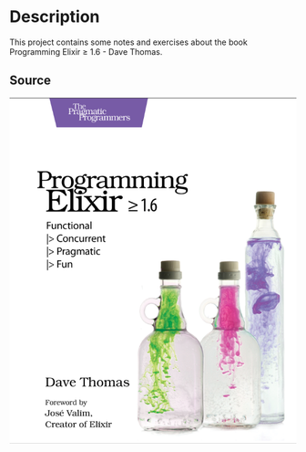 # Description

This project contains some notes and exercises about the book Programming Elixir ≥ 1.6 - Dave Thomas.

## Source

![image](cover.png)
